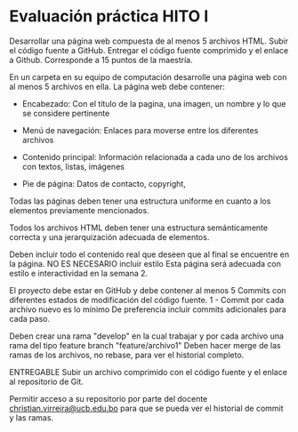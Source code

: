 # Evaluación práctica HITO I

Desarrollar una página web compuesta de al menos 5 archivos HTML.
Subir el código fuente a GitHub.
Entregar el código fuente comprimido y el enlace a Github.
Corresponde a 15 puntos de la maestría.

En un carpeta en su equipo de computación desarrolle una página web con al menos 5 archivos en ella.
La página web debe contener:
- Encabezado: Con el título de la pagina, una imagen, un nombre y lo que se considere pertinente

- Menú de navegación: Enlaces para moverse entre los diferentes archivos

- Contenido principal: Información relacionada a cada uno de los archivos con textos, listas, imágenes

- Pie de página: Datos de contacto, copyright, 

Todas las páginas deben tener una estructura uniforme en cuanto a los elementos previamente mencionados.

Todos los archivos HTML deben tener una estructura semánticamente correcta y una jerarquización adecuada de elementos.

Deben incluir todo el contenido real que deseen que al final se encuentre en la página.
NO ES NECESARIO incluir estilo
Esta página será adecuada con estilo e interactividad en la semana 2.

El proyecto debe estar en GitHub y debe contener al menos 5 Commits con diferentes estados de modificación del código fuente.
1 - Commit por cada archivo nuevo es lo mínimo
De preferencia incluir commits adicionales para cada paso.

Deben crear una rama "develop" en la cual trabajar y por cada archivo una rama del tipo feature branch "feature/archivo1"
Deben hacer merge de las ramas de los archivos, no rebase, para ver el historial completo.

ENTREGABLE
Subir un archivo comprimido con el código fuente y el enlace al repositorio de Git.

Permitir acceso a su repositorio por parte del docente christian.virreira@ucb.edu.bo para que se pueda ver el historial de commit y las ramas.